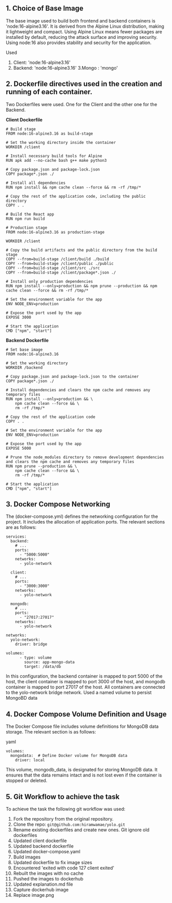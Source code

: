 ## 1. Choice of Base Image
 The base image used to build both frontend and backend containers is 'node:16-alpine3.16'. It is derived from the Alpine Linux distribution, making it lightweight and compact. Using Alpine Linux means fewer packages are installed by default, reducing the attack surface and improving security. Using node:16 also provides stability and security for the application.
 
 Used 
 1. Client: 'node:16-alpine3.16'
 2. Backend: 'node:16-alpine3.16'
 3.Mongo : 'mongo'
       

## 2. Dockerfile directives used in the creation and running of each container.
Two Dockerfiles were used. One for the Client and the other one for the Backend.

**Client Dockerfile**

```
# Build stage
FROM node:16-alpine3.16 as build-stage

# Set the working directory inside the container
WORKDIR /client

# Install necessary build tools for Alpine
RUN apk add --no-cache bash g++ make python3

# Copy package.json and package-lock.json
COPY package*.json ./

# Install all dependencies
RUN npm install && npm cache clean --force && rm -rf /tmp/*

# Copy the rest of the application code, including the public directory
COPY . .

# Build the React app
RUN npm run build

# Production stage
FROM node:16-alpine3.16 as production-stage

WORKDIR /client

# Copy the build artifacts and the public directory from the build stage
COPY --from=build-stage /client/build ./build
COPY --from=build-stage /client/public ./public
COPY --from=build-stage /client/src ./src
COPY --from=build-stage /client/package*.json ./

# Install only production dependencies
RUN npm install --only=production && npm prune --production && npm cache clean --force && rm -rf /tmp/*

# Set the environment variable for the app
ENV NODE_ENV=production

# Expose the port used by the app
EXPOSE 3000

# Start the application
CMD ["npm", "start"]

```
**Backend Dockerfile**

```
# Set base image
FROM node:16-alpine3.16

# Set the working directory
WORKDIR /backend

# Copy package.json and package-lock.json to the container
COPY package*.json ./

# Install dependencies and clears the npm cache and removes any temporary files
RUN npm install --only=production && \
    npm cache clean --force && \
    rm -rf /tmp/*

# Copy the rest of the application code
COPY . .

# Set the environment variable for the app
ENV NODE_ENV=production

# Expose the port used by the app
EXPOSE 5000

# Prune the node_modules directory to remove development dependencies and clears the npm cache and removes any temporary files
RUN npm prune --production && \
    npm cache clean --force && \
    rm -rf /tmp/*

# Start the application
CMD ["npm", "start"]

```

## 3. Docker Compose Networking
The (docker-compose.yml) defines the networking configuration for the project. It includes the allocation of application ports. The relevant sections are as follows:


```
services:
  backend:
    # ...
    ports:
      - "5000:5000"
    networks:
      - yolo-network

  client:
    # ...
    ports:
      - "3000:3000"
    networks:
      - yolo-network
  
  mongodb:
    # ...
    ports:
      - "27017:27017"
    networks:
      - yolo-network

networks:
  yolo-network:
    driver: bridge

volumes:
      - type: volume
        source: app-mongo-data
        target: /data/db
```
In this configuration, the backend container is mapped to port 5000 of the host, the client container is mapped to port 3000 of the host, and mongodb container is mapped to port 27017 of the host. All containers are connected to the yolo-network bridge network. Used a named volume to persist MongoBD data


## 4.  Docker Compose Volume Definition and Usage
The Docker Compose file includes volume definitions for MongoDB data storage. The relevant section is as follows:

yaml

```
volumes:
  mongodata:  # Define Docker volume for MongoDB data
    driver: local

```
This volume, mongodb_data, is designated for storing MongoDB data. It ensures that the data remains intact and is not lost even if the container is stopped or deleted.

## 5. Git Workflow to achieve the task

To achieve the task the following git workflow was used:

1. Fork the repository from the original repository.
2. Clone the repo: `git@github.com:hiramwamae/yolo.git`
3. Rename existing dockerfiles and create new ones. Git ignore old dockerfiles
4. Updated client dockerfile
5. Updated backend dockerfile
6. Updated docker-compose.yaml
7. Build images
8. Updated dockerfile to fix image sizes
9. Encountered 'exited with code 127 client exited'
10. Rebuilt the images with no cache
11. Pushed the images to dockerhub
12. Updated explanation.md file
13. Capture dockerhub image
14. Replace image.png


